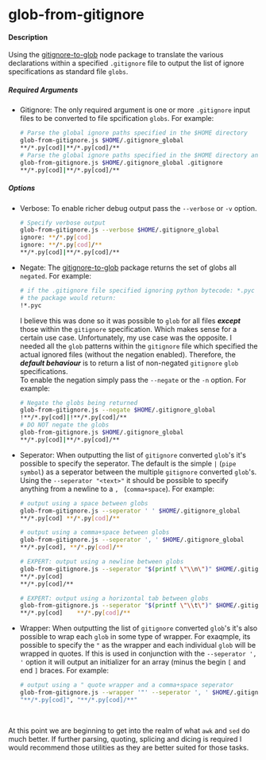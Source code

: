 # glob-from-gitignore

#### Description
Using the [gitignore-to-glob](https://www.npmjs.com/package/gitignore-to-glob) node package to translate the various declarations within a specified `.gitignore` file to output the list of ignore specifications as standard file `globs`.

##### Required Arguments
* Gitignore: The only required argument is one or more `.gitignore` input files to be converted to file spcification `globs`.
  For example:
  ``` bash
  # Parse the global ignore paths specified in the $HOME directory
  glob-from-gitignore.js $HOME/.gitignore_global
  **/*.py[cod]|**/*.py[cod]/**
  # Parse the global ignore paths specified in the $HOME directory and the ignore paths within the current directory
  glob-from-gitignore.js $HOME/.gitignore_global .gitignore
  **/*.py[cod]|**/*.py[cod]/**
  ```

##### Options
* Verbose: To enable richer debug output pass the `--verbose` or `-v` option.
  ``` bash
  # Specify verbose output
  glob-from-gitignore.js --verbose $HOME/.gitignore_global
  ignore: **/*.py[cod]
  ignore: **/*.py[cod]/**
  **/*.py[cod]|**/*.py[cod]/**
  ```

* Negate: The [gitignore-to-glob](https://www.npmjs.com/package/gitignore-to-glob) package returns the set of globs all `negated`.
  For example:
  ``` bash
  # if the .gitignore file specified ignoring python bytecode: *.pyc
  # the package would return:
  !*.pyc
  ```
  I believe this was done so it was possible to `glob` for all files ***except*** those within the `gitignore` specification.  Which makes sense for a certain use case.  Unfortunately, my use case was the opposite.  I needed all the `glob` patterns within the `gitignore` file which specified the actual ignored files (without the negation enabled).  Therefore, the ***default behaviour*** is to return a list of non-negated `gitignore` `glob` specifications.<br>
  To enable the negation simply pass the `--negate` or the `-n` option.
  For example:
  ``` bash
  # Negate the globs being returned
  glob-from-gitignore.js --negate $HOME/.gitignore_global
  !**/*.py[cod]|!**/*.py[cod]/**
  # DO NOT negate the globs
  glob-from-gitignore.js $HOME/.gitignore_global
  **/*.py[cod]|**/*.py[cod]/**
  ```

* Seperator: When outputting the list of `gitignore` converted `glob`'s it's possible to specify the seperator.  The default is the simple `|` (`pipe symbol`) as a seperator between the multiple `gitignore` converted `glob`'s.  Using the `--seperator "<text>"` it should be possible to specify anything from a newline to a `, ` (`comma+space`).
  For example:
  ``` bash
  # output using a space between globs
  glob-from-gitignore.js --seperator ' ' $HOME/.gitignore_global
  **/*.py[cod] **/*.py[cod]/**

  # output using a comma+space between globs
  glob-from-gitignore.js --seperator ', ' $HOME/.gitignore_global
  **/*.py[cod], **/*.py[cod]/**

  # EXPERT: output using a newline between globs
  glob-from-gitignore.js --seperator "$(printf \"\\n\")" $HOME/.gitignore_global
  **/*.py[cod]
  **/*.py[cod]/**

  # EXPERT: output using a horizontal tab between globs
  glob-from-gitignore.js --seperator "$(printf \"\\t\")" $HOME/.gitignore_global
  **/*.py[cod]    **/*.py[cod]/**
  ```

* Wrapper: When outputting the list of `gitignore` converted `glob`'s it's also possible to wrap each `glob` in some type of wrapper.  For exaqmple, its possible to specify the `"` as the wrapper and each individual `glob` will be wrapped in quotes.  If this is used in conjunction with the `--seperator ', '` option it will output an initializer for an array (minus the begin `[` and end `]` braces. 
  For example:
  ``` bash
  # output using a " quote wrapper and a comma+space seperator
  glob-from-gitignore.js --wrapper '"' --seperator ', ' $HOME/.gitignore_global
  "**/*.py[cod]", "**/*.py[cod]/**"
  ```

<br>

At this point we are beginning to get into the realm of what `awk` and `sed` do much better.  If further parsing, quoting, splicing and dicing is required I would recommend those utilities as they are better suited for those tasks.
